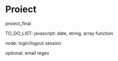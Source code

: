 # Proiect
 proiect_final

 TO_DO_LIST:
 javascript:    date, string, array function

 node:          login/logout session

optional:       email regex


